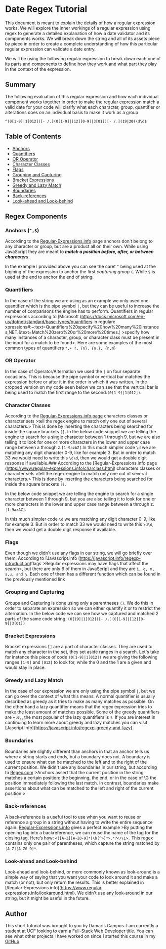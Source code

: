 # Date Regex Tutorial

This document is meant to explain the details of how a regular expression works. We will explore the inner workings of a regular expression using regex to generate a detailed explanation of how a date validator and its components works. We will break down the string and all of its assets piece by piece in order to create a complete understanding of how this particular regular expression can validate a date entry. 

We will be using the following regular expression to break down each one of its parts and components to define how they work and what part they play in the context of the expression.

## Summary

The following evaluation of this regular expression and how each individual component works together in order to make the regular expression match a valid date for your code will clarify what each character, group, quantifier or alterations does on an individual basis to make it work as a group

`^(0[1-9]|1[012])[- /.](0[1-9]|[12][0-9]|3[01])[- /.](19|20)\d\d$`

## Table of Contents

- [Anchors](#anchors)
- [Quantifiers](#quantifiers)
- [OR Operator](#or-operator)
- [Character Classes](#character-classes)
- [Flags](#flags)
- [Grouping and Capturing](#grouping-and-capturing)
- [Bracket Expressions](#bracket-expressions)
- [Greedy and Lazy Match](#greedy-and-lazy-match)
- [Boundaries](#boundaries)
- [Back-references](#back-references)
- [Look-ahead and Look-behind](#look-ahead-and-look-behind)

## Regex Components

### Anchors (`^,$`)

According to the [Regular-Expressions.info](https://www.regular-expressions.info/anchors.html) page anchors don't belong to any character or group, but are a product all on their own. While using JavaScript they are meant to ***match a position before, after, or between characters***.

In the example I provided above you can see the caret `^` being used at the bigining of the  expression to anchor the first *capturing group* `(`. While `$` is used at the end to anchor the end of string.

### Quantifiers

In the case of the string we are using as an example we only used one quantifier which is the pipe symbol `|`, but they can be useful to increase the number of comparisons the engine has to perform. Quantifiers in regular expressions according to [Microsoft (https://docs.microsoft.com/en-us/dotnet/standard/base-types/quantifiers in regulare xpressions#:~:text=Quantifiers%20specify%20how%20many%20instances,NET.&text=Match%20zero%20or%20more%20times.) >specify how many instances of a character, group, or character class must be present in the input for a match to be found>. Here are some examples of the most common types of quantifiers `*,+ ?, {n}, {n,}, {n,m}`

### OR Operator

In the case of Operator/Alternation we used the `|` on four separate occasions. This is because the pipe symbol or vertical bar matches the expression before or after it in the order in which it was written. In the cropped version on my code seen below we can see that the vertical bar is being used to match the first range to the second.`(0[1-9]|1[012])`.

### Character Classes

According to the [Regular-Expressions.info page](https://www.regular-expressions.info/charclass.html) characters classes or character sets >tell the regex engine to match only one out of several characters.> This is done by inserting the characters being searched for inside the square brackets `[]`. In the below code snippet we are telling the engine to search for a single character between 1 through 9, but we are also telling it to look for one or more characters in the lower and upper case range between a through z.`[1-9azAZ]`.In this much simpler code `\d` we are matching any digit character 0-9, like for example 3. But in order to match 33 we would need to write this `\d\d`, then we would get a double digit response if available.### According to the [Regular-Expressions.info page (https://www.regular-expressions.info/charclass.html) characters classes or character  sets >tell the regex engine to match only one out of several characters.> This is done by inserting the characters being searched  for inside the square brackets `[]`.  

In the below code snippet we are telling the engine to search for a single character between 1 through 9, but you are also telling it to look for one or more characters in the lower and upper case range between a through z. `[1-9azAZ]`.

In this much simpler code `\d` we are matching any digit character 0-9, like for example 3.  But in order to match 33 we would need to write this `\d\d`, then we would get a double digit response if available.

### Flags

Even though we didn't use any flags in our string, we will go briefly over them. According to [Javascript.info (https://javascript.info/regexp-introduction)flags >Regular expressions may have flags that affect the search>, but there are only 6 of them in JavaScript and they are `i, g, m, s,u, and y`. Each one of them has a different function which can be found in the previously mentioned link

### Grouping and Capturing

Groups and Capturing is done using only a parentheses `()`. We do this in order to separate an expression so we can either quantify it or to restrict the alternation. In the below code we can see how we captured and matched 2 parts of the same code string. `(0[19]|1[012])[- /.](0[1-9]|[12][0-9]|3[01])` 

### Bracket Expressions

Bracket expressions `[]` are a part of character classes. They are used to match any character in the set, they set aside ranges in a search. Let's take for instance this piece of code `(0[1-9]|1[012])` we are giving the following ranges `[1-9]` and `[012]` to look for, while the 0 and the 1 are a given and would stay in place. 

### Greedy and Lazy Match

In the case of our expression we are only using the pipe symbol `|`, but we can go over the context of what this means. A normal quantifier is usually described as greedy as it tries to make as many matches as possible. On the other hand a lazy quantifier means that the regex expression tries to make the least amount of matches possible. Some of the greedy quantifiers are `+,0,`, the most popular of the lazy quantifiers is `?`. If you are interest in continuing to learn more about greedy and lazy matches you can visit [Jascript.info]{https://javascript.info/regexp-greedy-and-lazy}.

### Boundaries

Boundaries are slightly different than anchors in that an anchor tells us where a string starts and ends, but a boundary does not. A boundary is used to ensure what can be matched to the left and to the right of the current position. We didn't use any boundaries in our string, but according to [Regex.com](https://www.rexegg.com/regex-boundaries.html#anchors) >Anchors assert that the current position in the string matches a certain position: the beginning, the end, or in the case of \G the position immediately following the last match. In contrast, boundaries make assertions about what can be matched to the left and right of the current position.>

### Back-references

A back-reference is a useful tool to use when you want to reuse or reference a group in a string without having to write the entire sequence again. [Regular-Expressions.info](https://www.regular-expressions.info/backref.html) gives a perfect example >By putting the opening tag into a backreference, we can reuse the name of the tag for the closing tag. Here’s how: `<([A-Z][A-Z0-9]*)\b[^>]*>.*?</\1>.`  This regex contains only one pair of parentheses, which capture the string matched by `[A-Z][A-Z0-9]*`. 

### Look-ahead and Look-behind

Look-ahead and look-behind, or more commonly known as look-around is a simple way of saying that you want your code to look around it and make a match (or not), but only return the results. This is better explained in [Regular-Expressions.info](https://www.regular expressions.info/lookaround.html). We didn't use any look-around in our string, but it might be useful in the future.

## Author

This short tutorial was brought to you by Damaris Campos. I am currently a student at UCF looking to earn a Full-Stack Web Developer title. You can see what other projects I have worked on since I started this course in my [GitHub](https://github.com/DCampos07)